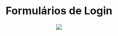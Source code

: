 <div align="center">
  <h1>Formulários de Login</h1>
  <img src="https://github.com/DevLabatut/formulario_de_login_2/assets/134607946/85cf24cb-3e80-4ac5-a16a-95710ab03f0b">
